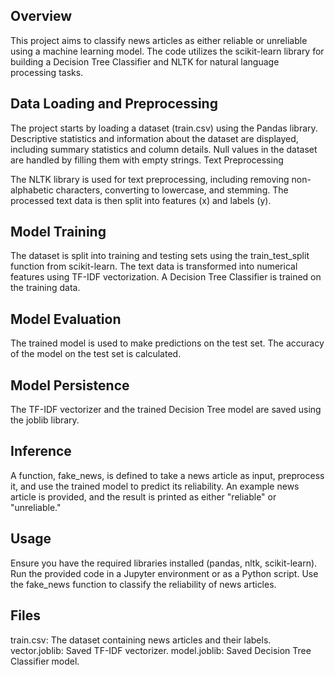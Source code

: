 ## Overview

This project aims to classify news articles as either reliable or unreliable using a machine learning model. The code utilizes the scikit-learn library for building a Decision Tree Classifier and NLTK for natural language processing tasks.

## Data Loading and Preprocessing

The project starts by loading a dataset (train.csv) using the Pandas library.
Descriptive statistics and information about the dataset are displayed, including summary statistics and column details.
Null values in the dataset are handled by filling them with empty strings.
Text Preprocessing

The NLTK library is used for text preprocessing, including removing non-alphabetic characters, converting to lowercase, and stemming.
The processed text data is then split into features (x) and labels (y).

## Model Training

The dataset is split into training and testing sets using the train_test_split function from scikit-learn.
The text data is transformed into numerical features using TF-IDF vectorization.
A Decision Tree Classifier is trained on the training data.

## Model Evaluation

The trained model is used to make predictions on the test set.
The accuracy of the model on the test set is calculated.

## Model Persistence

The TF-IDF vectorizer and the trained Decision Tree model are saved using the joblib library.

## Inference

A function, fake_news, is defined to take a news article as input, preprocess it, and use the trained model to predict its reliability.
An example news article is provided, and the result is printed as either "reliable" or "unreliable."

## Usage

Ensure you have the required libraries installed (pandas, nltk, scikit-learn).
Run the provided code in a Jupyter environment or as a Python script.
Use the fake_news function to classify the reliability of news articles.

## Files

train.csv: The dataset containing news articles and their labels.
vector.joblib: Saved TF-IDF vectorizer.
model.joblib: Saved Decision Tree Classifier model.
